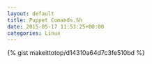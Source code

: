 ```yaml
---
layout: default                                                                                                              
title: Puppet Comands.Sh                                                                                                                       
date: 2015-05-17 11:53:25+00:00                                                                                                                        
categories: Linux                                                                                                                
---                                                                                                                              
```


{% gist makeittotop/d14310a64d7c3fe510bd %}                                                                                                           

